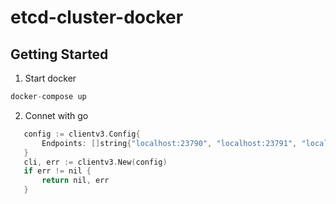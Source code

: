 # etcd-cluster-docker

## Getting Started

1. Start docker

``` c
docker-compose up
```

2. Connet with go
 ``` c
 	config := clientv3.Config{
		Endpoints: []string{"localhost:23790", "localhost:23791", "localhost:23782"},
	}
	cli, err := clientv3.New(config)
	if err != nil {
		return nil, err
	}
```

